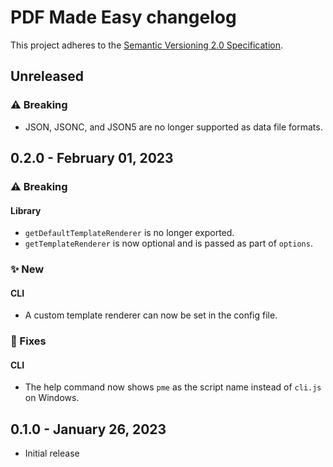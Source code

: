 # PDF Made Easy changelog

This project adheres to the [Semantic Versioning 2.0 Specification](https://semver.org).

## Unreleased

### ⚠️ Breaking

- JSON, JSONC, and JSON5 are no longer supported as data file formats.

## 0.2.0 - February 01, 2023

### ⚠️ Breaking

#### Library

- `getDefaultTemplateRenderer` is no longer exported.
- `getTemplateRenderer` is now optional and is passed as part of `options`.

### ✨ New

#### CLI

- A custom template renderer can now be set in the config file.

### 🔧 Fixes

#### CLI

- The help command now shows `pme` as the script name instead of `cli.js` on Windows.

## 0.1.0 - January 26, 2023

- Initial release
